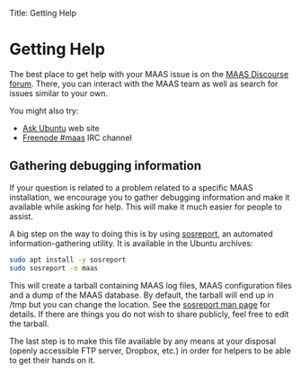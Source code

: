 Title: Getting Help


# Getting Help

The best place to get help with your MAAS issue is on the [MAAS Discourse
forum][discourse]. There, you can interact with the MAAS team as well as search
for issues similar to your own.

You might also try:

- [Ask Ubuntu][askubuntu-maas] web site
- [Freenode \#maas][freenode-maas] IRC channel


## Gathering debugging information

If your question is related to a problem related to a specific MAAS
installation, we encourage you to gather debugging information and make it
available while asking for help. This will make it much easier for people to
assist.

A big step on the way to doing this is by using [sosreport][github-sosreport],
an automated information-gathering utility. It is available in the Ubuntu
archives:

```bash
sudo apt install -y sosreport
sudo sosreport -o maas
```

This will create a tarball containing MAAS log files, MAAS configuration files
and a dump of the MAAS database. By default, the tarball will end up in /tmp
but you can change the location. See the
[sosreport man page][sosrepot-man-page] for details. If there are things you do
not wish to share publicly, feel free to edit the tarball.

The last step is to make this file available by any means at your disposal
(openly accessible FTP server, Dropbox, etc.) in order for helpers to be able
to get their hands on it.


<!-- LINKS -->

[discourse]: https://discourse.maas.io/
[askubuntu-maas]: http://askubuntu.com/questions/ask?tags=maas
[freenode-maas]: http://webchat.freenode.net/?channels=maas
[github-sosreport]: https://github.com/sosreport/sosreport
[sosrepot-man-page]: http://manpages.ubuntu.com/cgi-bin/search.py?q=sosreport
